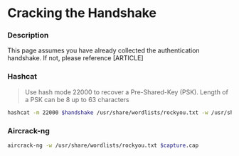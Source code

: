 # Cracking the Handshake

### Description

This page assumes you have already collected the authentication handshake. If not, please reference \[ARTICLE]

### Hashcat

> Use hash mode 22000 to recover a Pre-Shared-Key (PSK). Length of a PSK can be 8 up to 63 characters

```bash
hashcat -m 22000 $handshake /usr/share/wordlists/rockyou.txt -w /usr/share/rules/OneRule.rule
```

### Aircrack-ng

```bash
aircrack-ng -w /usr/share/wordlists/rockyou.txt $capture.cap
```
